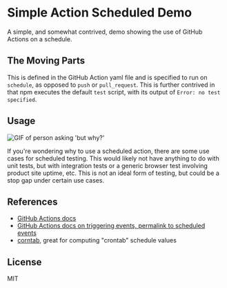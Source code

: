# Simple Action Scheduled Demo

A simple, and somewhat contrived, demo showing the use of GitHub Actions on a schedule. 

## The Moving Parts

This is defined in the GitHub Action yaml file and is specified to run on `schedule`, as opposed to `push` or `pull_request`. This is further contrived in that npm executes the default `test` script, with its output of `Error: no test specified`.

## Usage

![GIF of person asking 'but why?'](https://media.giphy.com/media/s239QJIh56sRW/source.gif)

If you're wondering why to use a scheduled action, there are some use cases for scheduled testing. This would likely not have anything to do with unit tests, but with integration tests or a generic browser test involving product site uptime, etc. This is not an ideal form of testing, but could be a stop gap under certain use cases.

## References

- [GitHub Actions docs](https://help.github.com/en/actions)
- [GitHub Actions docs on triggering events, permalink to scheduled events](https://help.github.com/en/actions/automating-your-workflow-with-github-actions/events-that-trigger-workflows#scheduled-events-schedule)
- [corntab](https://corntab.com/), great for computing "crontab" schedule values

## License

MIT